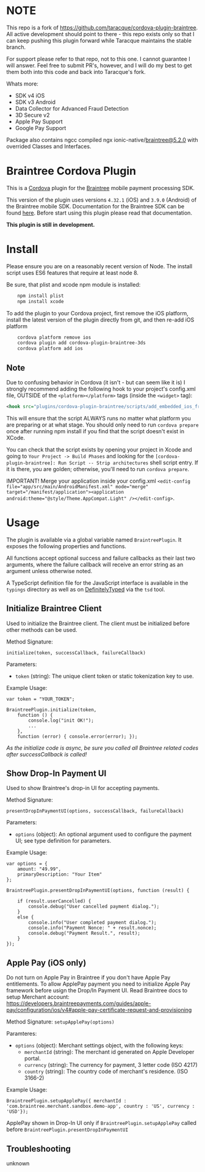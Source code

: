 # NOTE
This repo is a fork of https://github.com/taracque/cordova-plugin-braintree. All active development should point to there - this repo exists only so that I can keep pushing this plugin forward while Taracque maintains the stable branch.

For support please refer to that repo, not to this one. I cannot guarantee I will answer. Feel free to submit PR's, however, and I will do my best to get them both into this code and back into Taracque's fork.

Whats more:
- SDK v4 iOS
- SDK v3 Android
- Data Collector for Advanced Fraud Detection
- 3D Secure v2
- Apple Pay Support
- Google Pay Support

Package also contains ngcc compiled ngx ionic-native/braintree@5.2.0 with overrided Classes and Interfaces.

# Braintree Cordova Plugin

This is a [Cordova](http://cordova.apache.org/) plugin for the [Braintree](https://www.braintreepayments.com/) mobile payment processing SDK.

This version of the plugin uses versions `4.32.1` (iOS) and `3.9.0` (Android) of the Braintree mobile SDK. Documentation for the Braintree SDK can be found [here](https://developers.braintreepayments.com/start/overview). Before start using this plugin please read that documentation.

**This plugin is still in development.**

# Install

Please ensure you are on a reasonably recent version of Node. The install script uses ES6 features that require at least node 8.

Be sure, that plist and xcode npm module is installed:
```bash
    npm install plist
    npm install xcode
```

To add the plugin to your Cordova project, first remove the iOS platform, install the latest version of the plugin directly from git, and then re-add iOS platform

```bash
    cordova platform remove ios
    cordova plugin add cordova-plugin-braintree-3ds
    cordova platform add ios
```

## Note
Due to confusing behavior in Cordova (it isn't - but can seem like it is) I strongly recommend adding the following hook to your project's config.xml file, OUTSIDE of the `<platform></platform>` tags (inside the `<widget>` tag):

``` xml
<hook src="plugins/cordova-plugin-braintree/scripts/add_embedded_ios_frameworks.js" type="before_prepare" />
```

This will ensure that the script ALWAYS runs no matter what platform you are preparing or at what stage. You should only need to run `cordova prepare` once after running npm install if you find that the script doesn't exist in XCode.

You can check that the script exists by opening your project in Xcode and going to `Your Project -> Build Phases` and looking for the `[cordova-plugin-braintree]: Run Script -- Strip architectures` shell script entry. If it is there, you are golden; otherwise, you'll need to run `cordova prepare`.

IMPORTANT! Merge your application inside your config.xml `<edit-config file="app/src/main/AndroidManifest.xml" mode="merge" target="/manifest/application"><application android:theme="@style/Theme.AppCompat.Light" /></edit-config>`.

# Usage

The plugin is available via a global variable named `BraintreePlugin`. It exposes the following properties and functions.

All functions accept optional success and failure callbacks as their last two arguments, where the failure callback will receive an error string as an argument unless otherwise noted.

A TypeScript definition file for the JavaScript interface is available in the `typings` directory as well as on [DefinitelyTyped](https://github.com/borisyankov/DefinitelyTyped) via the `tsd` tool.

## Initialize Braintree Client ##

Used to initialize the Braintree client. The client must be initialized before other methods can be used.

Method Signature:

`initialize(token, successCallback, failureCallback)`

Parameters:

* `token` (string): The unique client token or static tokenization key to use.

Example Usage:

```
var token = "YOUR_TOKEN";

BraintreePlugin.initialize(token,
    function () {
        console.log("init OK!");
        ...
    },
    function (error) { console.error(error); });
```
*As the initialize code is async, be sure you called all Braintree related codes after successCallback is called!*

## Show Drop-In Payment UI ##

Used to show Braintree's drop-in UI for accepting payments.

Method Signature:

`presentDropInPaymentUI(options, successCallback, failureCallback)`

Parameters:

* `options` (object): An optional argument used to configure the payment UI; see type definition for parameters.

Example Usage:

```
var options = {
    amount: "49.99",
    primaryDescription: "Your Item"
};

BraintreePlugin.presentDropInPaymentUI(options, function (result) {

    if (result.userCancelled) {
        console.debug("User cancelled payment dialog.");
    }
    else {
        console.info("User completed payment dialog.");
        console.info("Payment Nonce: " + result.nonce);
        console.debug("Payment Result.", result);
    }
});
```

## Apple Pay (iOS only) ##

Do not turn on Apple Pay in Braintree if you don't have Apple Pay entitlements.
To allow ApplePay payment you need to initialize Apple Pay framework before usign the Drop/In Payment UI. Read Braintree docs to setup Merchant account: https://developers.braintreepayments.com/guides/apple-pay/configuration/ios/v4#apple-pay-certificate-request-and-provisioning

Method Signature:
`setupApplePay(options)`

Paramteres:

* `options` (object): Merchant settings object, with the following keys:
    *   `merchantId` (string): The merchant id generated on Apple Developer portal.
    *   `currency` (string): The currency for payment, 3 letter code (ISO 4217)
    *   `country` (string): The country code of merchant's residence. (ISO 3166-2)

Example Usage:

```
BraintreePlugin.setupApplePay({ merchantId : 'com.braintree.merchant.sandbox.demo-app', country : 'US', currency : 'USD'});
```

ApplePay shown in Drop-In UI only if `BraintreePlugin.setupApplePay` called before `BraintreePlugin.presentDropInPaymentUI`

## Troubleshooting
unknown
